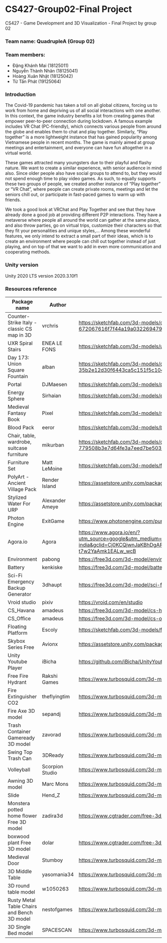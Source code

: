 # CS427-Group02-Final Project
CS427 - Game Development and 3D Visualization - Final Project by group 02

### Team name: QuadrupleA (Group 02)

### Team members:
* Đặng Khánh Mai (18125011)
* Nguyễn Thành Nhân (18125041)
* Hoàng Xuân Nhật (18125042)
* Từ Tấn Phát (19125064)

### Introduction
The Covid-19 pandemic has taken a toll on all global citizens, forcing us to work from home and depriving us of all social interactions with one another. In this context, the game industry benefits a lot from creating games that empower peer-to-peer connection during lockdown. A famous example includes VR Chat (PC-friendly), which connects various people from around the globe and enables them to chat and play together. Similarly, “Play together” is a more lightweight instance that has gained popularity among Vietnamese people in recent months. The game is mainly aimed at group meetings and entertainment, and everyone can have fun altogether in a virtual world.

These games attracted many youngsters due to their playful and flashy nature. We want to create a similar experience, with senior audience in mind also. Since older people also have social groups to attend to, but they would not spend enough time to play video games. As such, to equally supports these two groups of people, we created another instance of “Play together” or “VR Chat”, where people can create private rooms, meetings and let the seniors chill out, or participate in fast-paced games to warm up with friends.

We took a good look at VRChat and Play Together and see that they have already done a good job at providing different P2P interactions. They have a metaverse where people all around the world can gather at the same place, and also throw parties, go on virtual trips, customize their characters so that they fit your personalities and unique styles,... Among these wonderful features, we only intend to extract a small part of their ideas, which is to create an environment where people can chill out together instead of just playing, and on top of that we want to add in even more communication and cooperating methods.

### Unity version
Unity 2020 LTS version 2020.3.10f1

### Resources reference
| Package name                                | Author          | Link                                                                                                                        |
|---------------------------------------------|-----------------|-----------------------------------------------------------------------------------------------------------------------------|
| Counter-Strike Italy - classic CS map in 3D | vrchris         | https://sketchfab.com/3d-models/counter-strike-italy-classic-cs-map-in-3d-672067616f7f44a19a0322694797a632        |
| UXR Spiral Stairs                           | ENEA LE FONS    | https://sketchfab.com/3d-models/uxr-spiral-stairs-e80ad34c81044e499eacb414b5505c84                          |
| Day 173: Union Square Fountain              | alban           | https://sketchfab.com/3d-models/day-173-union-square-fountain-35b2e12d30f6443ca5c151f5c104f945                         |
| Portal                                      | DJMaesen        | https://sketchfab.com/3d-models/portal-3279b8d99fe244059c40a66e8aa39590                                           |
| Energy Sphere                               | Sirhaian        | https://sketchfab.com/3d-models/energy-sphere-d3c2a8e291604dd4b41bdd7d295e1c90                                    |
| Medieval Fantasy Book                       | Pixel           | https://sketchfab.com/3d-models/medieval-fantasy-book-06d5a80a04fc4c5ab552759e9a97d91a                                                                                                                   |
| Blood Pack                                  | eeror           | https://sketchfab.com/3d-models/blood-pack-97cdde92037c4ece8a08bae4dc27526e                                             |
| Chair, table, wardrobe, suitcase furniture  | mikurban        | https://sketchfab.com/3d-models/chair-table-wardrobe-suitcase-furniture-779508b3e7d64fe3a7eed7be5037534f       |
| Furniture Set                               | Matt LeMoine    | https://sketchfab.com/3d-models/furniture-set-b9dc4c2e12a34a69948681bd9d74aa63                            |
| PolyArt - Ancient Village Pack              | Render Island   | https://assetstore.unity.com/packages/3d/environments/fantasy/polyart-ancient-village-pack-166022                                                             |
| Stylized Water For URP                      | Alexander Ameye | https://assetstore.unity.com/packages/vfx/shaders/stylized-water-for-urp-162025                                                                    |
| Photon Engine                               | ExitGame        | https://www.photonengine.com/pun                                                 |
| Agora.io                                    | Agora           | https://www.agora.io/en/?utm_source=google&utm_medium=cpc&utm_keyword=agora&utm_device=c&utm_campaign=brand-india&gclid=Cj0KCQjwnJaKBhDgARIsAHmvz6e3a9yXOcu0znpnQ9MDkVdkhp2e5bPllm_OC6yeBH7NGfn1j-t7w2YaAmk1EALw_wcB                                                                                  |
| Environment                                 | pabong          | https://free3d.com/3d-model/environment-23742.html                                                                         |
| Battery                                     | kenkiske        | https://free3d.com/3d-model/battery-90009.html                                                           |
| Sci-Fi Emergency Backup Generator           | 3dhaupt         | https://free3d.com/3d-model/sci-fi-emergency-backup-generator-480843.html |
| Vroid studio                                | pixiv           | https://vroid.com/en/studio                                                                                                 |
| CS_Havana                                   | amadeus         | https://free3d.com/3d-model/cs-havana-60355.html                                                                                    |
| CS_Office                                   | amadeus         | https://free3d.com/3d-model/cs-office-6260.html                                                                                     |
| Floating Platform                           | Escoly          | https://sketchfab.com/3d-models/floating-platform-d3438f2f6626428e91707e815eb89357                                    |
| Skybox Series Free                          | Avionx          | https://assetstore.unity.com/packages/2d/textures-materials/sky/skybox-series-free-103633                                                                             |
| Unity Youtube Player                        | iBicha          | https://github.com/iBicha/UnityYoutubePlayer               |
| Free Fire Hydrant | Rakshi Games | https://www.turbosquid.com/3d-models/free-hydrant-3d-model/983947 |
| Fire Extinguisher CO2 | theflyingtim | https://www.turbosquid.com/3d-models/free-obj-mode-co2-extinguisher/1109715 |
| Fire Axe 3D model |  sepandj | https://www.turbosquid.com/3d-models/axe-weapon-tool-3d-model-1479864 |
| Trash Container Gameready 3D model | zavorad | https://www.turbosquid.com/3d-models/trash-container-3d-model-1652950 |
| Swing Top Trash Can | 3DReady | https://www.turbosquid.com/3d-models/free-max-model-swing-trash/801787 |
| Volleyball | Scorpion Studio | https://www.turbosquid.com/3d-models/volley-ball-volleyball-max-free/763175 |
| Awning 3D model | Marc Mons | https://www.turbosquid.com/3d-models/awning-tent-3d-model-1205065 |
| Slide | Hend_Z | https://www.turbosquid.com/3d-models/free-obj-model-slide/954510 |
| Monstera potted home flower Free 3D model | zadira3d | https://www.cgtrader.com/free-3d-models/plant/pot-plant/monstera-potted-home-flower |
| boxwood plant Free 3D model | dolar | https://www.cgtrader.com/free-3d-models/plant/pot-plant/boxwood-plant |
| Medieval Door | Stumboy | https://www.turbosquid.com/3d-models/3ds-medieval-door/1126894 | 
| 3D Middle Table | yasomania34 | https://www.turbosquid.com/3d-models/3d-table-1637017 | 
| 3D round table model | w1050263 | https://www.turbosquid.com/3d-models/3d-furniture-chair-table-model-1511928 |
| Rusty Metal Table Chairs and Bench 3D model | nestofgames | https://www.turbosquid.com/3d-models/rusty-metal-table-chairs-3d-model-1511127 | 
| 3D Single Bed model | SPACESCAN | https://www.turbosquid.com/3d-models/3d-single-bed-model-1657392 |
